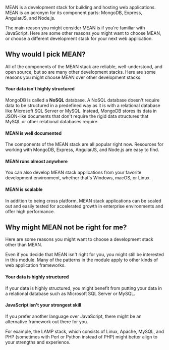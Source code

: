 MEAN is a development stack for building and hosting web applications. MEAN is an acronym for its component parts: MongoDB, Express, AngularJS, and Node.js.

The main reason you might consider MEAN is if you're familiar with JavaScript. Here are some other reasons you might want to choose MEAN, or choose a different development stack for your next web application.

## Why would I pick MEAN?

All of the components of the MEAN stack are reliable, well-understood, and open source, but so are many other development stacks. Here are some reasons you might choose MEAN over other development stacks.

#### Your data isn't highly structured

MongoDB is called a **NoSQL** database. A NoSQL database doesn't require data to be structured in a predefined way as it is with a relational database like Microsoft SQL Server or MySQL. Instead, MongoDB stores its data in JSON-like documents that don't require the rigid data structures that MySQL or other relational databases require.

#### MEAN is well documented

The components of the MEAN stack are all popular right now. Resources for working with MongoDB, Express, AngularJS, and Node.js are easy to find.

#### MEAN runs almost anywhere

You can also develop MEAN stack applications from your favorite development environment, whether that's Windows, macOS, or Linux.

#### MEAN is scalable

In addition to being cross platform, MEAN stack applications can be scaled out and easily tested for accelerated growth in enterprise environments and offer high performance.

## Why might MEAN not be right for me?

Here are some reasons you might want to choose a development stack other than MEAN.

Even if you decide that MEAN isn't right for you, you might still be interested in this module. Many of the patterns in the module apply to other kinds of web application frameworks.

#### Your data is highly structured

If your data is highly structured, you might benefit from putting your data in a relational database such as Microsoft SQL Server or MySQL.

#### JavaScript isn't your strongest skill

If you prefer another language over JavaScript, there might be an alternative framework out there for you.

For example, the LAMP stack, which consists of Linux, Apache, MySQL, and PHP (sometimes with Perl or Python instead of PHP) might better align to your strengths and experience.
